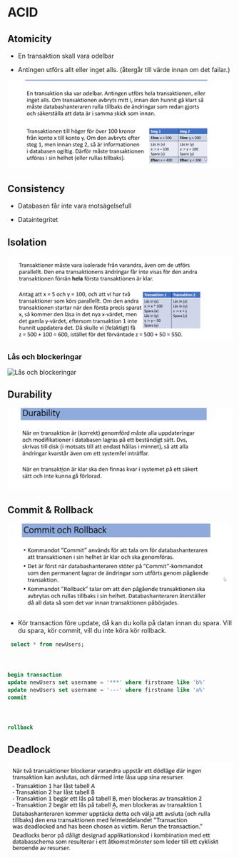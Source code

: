 # ACID

## Atomicity

* En transaktion skall vara odelbar

* Antingen utförs allt eller inget alls. (återgår till värde innan om det failar.)

![Atomicty](Atomicity.png)


## Consistency

*  Databasen får inte vara motsägelsefull

* Dataintegritet

## Isolation

![Isolation](Isolation.png)

### Lås och blockeringar

![Lås och blockeringar](I-lås.png)

## Durability
![Durability](Durability.png)


## Commit & Rollback
![alt text](Commit&Rollback.png)


* Kör transaction före update, då kan du kolla på datan innan du spara. Vill du spara, kör commit, vill du inte köra kör rollback.
```sql
 select * from newUsers;



begin transaction
update newUsers set username = '***' where firstname like 'b%'
update newUsers set username = '---' where firstname like 'a%'
commit



rollback
```


## Deadlock

![alt text](Deadlock.png)